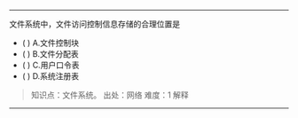 ---
文件系统中，文件访问控制信息存储的合理位置是
- ( ) A.文件控制块 
- ( ) B.文件分配表 
- ( ) C.用户口令表 
- ( ) D.系统注册表

> 知识点：文件系统。
> 出处：网络
> 难度：1
> 解释

---